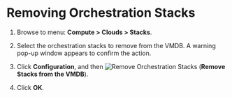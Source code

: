 # Removing Orchestration Stacks

1.  Browse to menu: **Compute > Clouds > Stacks**.

2.  Select the orchestration stacks to remove from the VMDB. A warning
    pop-up window appears to confirm the action.

3.  Click **Configuration**, and
    then ![Remove Orchestration Stacks](../images/2098.png) (**Remove
    Stacks from the VMDB**).

4.  Click **OK**.
